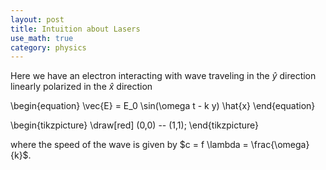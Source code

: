 ```yaml
---
layout: post
title: Intuition about Lasers
use_math: true
category: physics
---
```


Here we have an electron interacting with wave traveling in the $\hat{y}$ direction linearly polarized in the $\hat{x}$ direction

\begin{equation}
  \vec{E} = E_0 \sin(\omega t - k y) \hat{x}
\end{equation}

\begin{tikzpicture}
  \draw[red] (0,0) -- (1,1);
\end{tikzpicture}

where the speed of the wave is given by $c = f \lambda = \frac{\omega}{k}$. 





